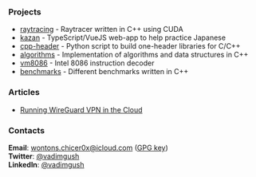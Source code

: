 ### Projects

 * [raytracing](https://github.com/vadimgush/raytracing) - Raytracer written in C++ using CUDA
 * [kazan](https://github.com/gush-labs/kazan) - TypeScript/VueJS web-app to help practice Japanese
 * [cpp-header](https://github.com/vadimgush/cpp-header) - Python script to build one-header libraries for C/C++
 * [algorithms](https://github.com/vadimgush/algorithms) - Implementation of algorithms and data structures in C++
 * [vm8086](https://github.com/vadimgush/vm8086) - Intel 8086 instruction decoder
 * [benchmarks](https://github.com/vadimgush/benchmarks) - Different benchmarks written in C++

### Articles

 * [Running WireGuard VPN in the Cloud](https://vadimgush.substack.com/p/setting-up-wireguard-vpn-on-virtual)

### Contacts

**Email**: wontons.chicer0x@icloud.com ([GPG key](public.txt))  
**Twitter**: [@vadimgush](https://twitter.com/vadimgush)  
**LinkedIn**: [@vadimgush](https://linkedin.com/in/vadimgush)  

